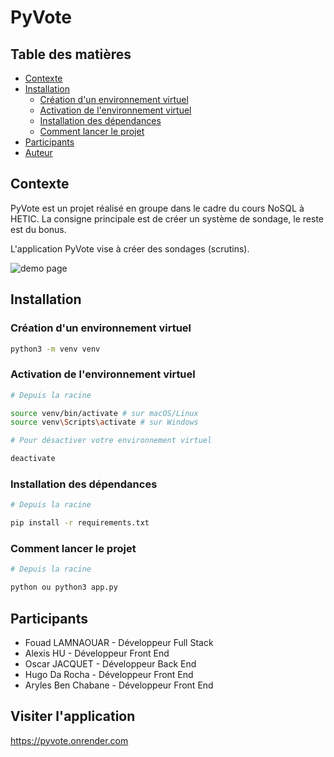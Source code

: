 # PyVote

## Table des matières

- [Contexte](#contexte)
- [Installation](#installation)
  - [Création d'un environnement virtuel](#création-dun-environnement-virtuel)
  - [Activation de l'environnement virtuel](#activation-de-lenvironnement-virtuel)
  - [Installation des dépendances](#installation-des-dépendances)
  - [Comment lancer le projet](#Comment-lancer-le-projet)
- [Participants](#participants)
- [Auteur](#auteur)

## Contexte

PyVote est un projet réalisé en groupe dans le cadre du cours NoSQL à HETIC. La consigne principale est de créer un système de sondage, le reste est du bonus.

L'application PyVote vise à créer des sondages (scrutins).

![demo page](/documentation/home.png)

## Installation

### Création d'un environnement virtuel

```bash
python3 -m venv venv
```

### Activation de l'environnement virtuel

```bash
# Depuis la racine

source venv/bin/activate # sur macOS/Linux
source venv\Scripts\activate # sur Windows

# Pour désactiver votre environnement virtuel

deactivate
```

### Installation des dépendances

```bash
# Depuis la racine

pip install -r requirements.txt
```

### Comment lancer le projet 

```bash
# Depuis la racine

python ou python3 app.py
```

## Participants

 - Fouad LAMNAOUAR  - Développeur Full Stack
 - Alexis HU        - Développeur Front End
 - Oscar JACQUET    - Développeur Back End
 - Hugo Da Rocha    - Développeur Front End
 - Aryles Ben Chabane - Développeur Front End

## Visiter l'application

https://pyvote.onrender.com
